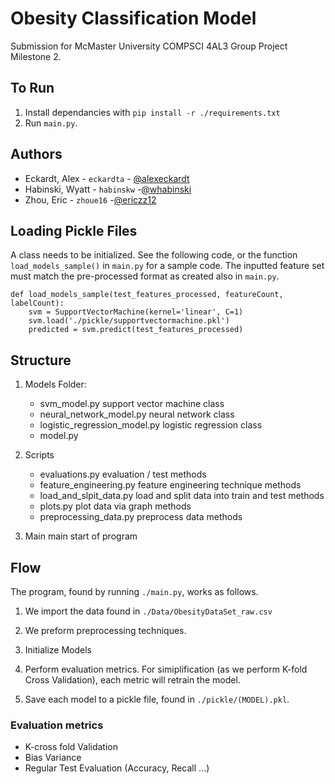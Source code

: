 # Obesity Classification Model

Submission for McMaster University COMPSCI 4AL3 Group Project Milestone 2.

## To Run
1. Install dependancies with `pip install -r ./requirements.txt`
2. Run `main.py`.

## Authors
- Eckardt, Alex - `eckardta` - [@alexeckardt](https://www.github.com/alexeckardt)
- Habinski, Wyatt - `habinskw` -[@whabinski](https://www.github.com/whabinski)
- Zhou, Eric - `zhoue16` -[@ericzz12](https://www.github.com/ericzz12)


## Loading Pickle Files

A class needs to be initialized. See the following code, or the function `load_models_sample()` in `main.py` for a sample code.
The inputted feature set must match the pre-processed format as created also in `main.py`.

```
def load_models_sample(test_features_processed, featureCount, labelCount):
    svm = SupportVectorMachine(kernel='linear', C=1)
    svm.load('./pickle/supportvectormachine.pkl')
    predicted = svm.predict(test_features_processed)
```


## Structure

1. Models Folder:
    - svm_model.py                          support vector machine class
    - neural_network_model.py               neural network class
    - logistic_regression_model.py          logistic regression class
    - model.py

2. Scripts
    - evaluations.py                        evaluation / test methods
    - feature_engineering.py                feature engineering technique methods
    - load_and_slpit_data.py                load and split data into train and test methods
    - plots.py                              plot data via graph methods
    - preprocessing_data.py                 preprocess data methods

3. Main                                     main start of program

## Flow

The program, found by running `./main.py`, works as follows.

1. We import the data found in `./Data/ObesityDataSet_raw.csv`

2. We preform preprocessing techniques.

3. Initialize Models

4. Perform evaluation metrics. For simiplification (as we perform K-fold Cross Validation), each metric will retrain the model.

5. Save each model to a pickle file, found in `./pickle/(MODEL).pkl`.

### Evaluation metrics
- K-cross fold Validation
- Bias Variance
- Regular Test Evaluation (Accuracy, Recall ...)
